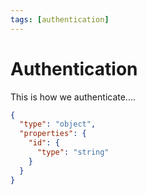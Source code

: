 ```yaml
---
tags: [authentication]
---
```


# Authentication

This is how we authenticate....

```json json_schema
{
  "type": "object",
  "properties": {
    "id": {
      "type": "string"
    }
  }
}
```

